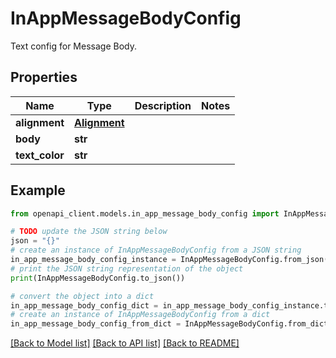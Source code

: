 # InAppMessageBodyConfig

Text config for Message Body.

## Properties

Name | Type | Description | Notes
------------ | ------------- | ------------- | -------------
**alignment** | [**Alignment**](Alignment.md) |  | 
**body** | **str** |  | 
**text_color** | **str** |  | 

## Example

```python
from openapi_client.models.in_app_message_body_config import InAppMessageBodyConfig

# TODO update the JSON string below
json = "{}"
# create an instance of InAppMessageBodyConfig from a JSON string
in_app_message_body_config_instance = InAppMessageBodyConfig.from_json(json)
# print the JSON string representation of the object
print(InAppMessageBodyConfig.to_json())

# convert the object into a dict
in_app_message_body_config_dict = in_app_message_body_config_instance.to_dict()
# create an instance of InAppMessageBodyConfig from a dict
in_app_message_body_config_from_dict = InAppMessageBodyConfig.from_dict(in_app_message_body_config_dict)
```
[[Back to Model list]](../README.md#documentation-for-models) [[Back to API list]](../README.md#documentation-for-api-endpoints) [[Back to README]](../README.md)


